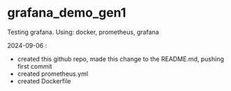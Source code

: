 # grafana_demo_gen1
Testing grafana. Using: docker, prometheus, grafana

2024-09-06 : 
- created this github repo, made this change to the README.md, pushing first commit
- created prometheus.yml
- created Dockerfile